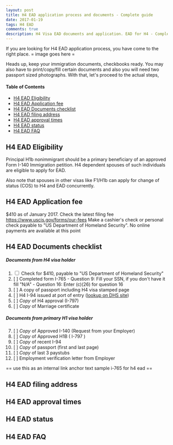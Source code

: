 ```yaml
---
layout: post
title: H4 EAD application process and documents - Complete guide 
date: 2017-01-19
tags: H4 EAD
comments: true
description: H4 Visa EAD documents and application. EAD for H4 - Complete guide
---
```

If you are looking for H4 EAD application process, you have come to the right place.
= image goes here = 

Heads up, keep your immigration documents, checkbooks ready. You may also have to print/copy/fill certain documents and also you will need two passport sized photographs. With that, let's proceed to the actual steps,

#### Table of Contents
 - [H4 EAD Eligibility](#h4-ead-eligibility)
 - [H4 EAD Application fee](#h4-ead-application-fee)
 - [H4 EAD Documents checklist](#h4-ead-documents-checklist)
 - [H4 EAD filing address](#h4-ead-filing-address)
 - [H4 EAD approval times](#h4-ead-approval-times)
 - [H4 EAD status](#h4-ead-status)
 - [H4 EAD FAQ](#h4-ead-faq)

## H4 EAD Eligibility

Principal H1b nonimmigrant should be a primary beneficiary of an approved Form I-140 Immigration petition. H4 dependent spouses of such individuals are eligible to apply for EAD. 

Also note that spouses in other visas like F1/H1b can apply for change of status (COS) to H4 and EAD concurrently.

## H4 EAD Application fee
$410 as of January 2017. Check the latest filing fee https://www.uscis.gov/forms/our-fees
Make a cashier's check or personal check payable to "US Department of Homeland Security". No online payments are available at this point

## H4 EAD Documents checklist

##### Documents from H4 visa holder

1. <input size type="checkbox" /> Check for $410, payable to "US Department of Homeland Security" 
2. [  ] Completed form I-765 
       - Question 9:  Fill your SSN, if you don't have it fill "N/A"
       - Question 16: Enter (c)(26) for question 16
3.  [ ] A copy of passport including H4 visa stamped page
4.  [ ] H4 I-94 issued at port of entry ([lookup on DHS site](https://i94.cbp.dhs.gov/I94/#/recent-search))
5.  [ ] *Copy* of H4 approval (I-797)
6.  [ ] *Copy* of Marriage certificate

##### Documents from primary H1 visa holder     

7.  [ ] *Copy* of Approved I-140 (Request from your Employer)
8.  [ ] *Copy* of Approved H1B ( I-797 )
9.  [ ] *Copy* of recent I-94
10. [ ] *Copy* of passport (first and last page)
11. [ ] *Copy* of last 3 paystubs      
12. [ ] Employment verification letter from Employer

== use this as an internal link anchor text sample i-765 for h4 ead ==
## H4 EAD filing address
## H4 EAD approval times
## H4 EAD status
## H4 EAD FAQ

